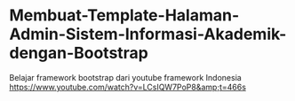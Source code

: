 # Membuat-Template-Halaman-Admin-Sistem-Informasi-Akademik-dengan-Bootstrap
Belajar framework bootstrap dari youtube framework Indonesia https://www.youtube.com/watch?v=LCsIQW7PoP8&amp;t=466s
